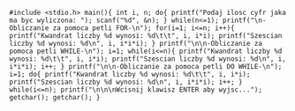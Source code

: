 ``
#include <stdio.h>
main(){
	int i, n;
	do{
	printf("Podaj ilosc cyfr jaka ma byc wyliczona: ");
	scanf("%d", &n);
	} while(n<=1);
	printf("\n-Obliczanie za pomoca petli FOR-\n");
	for(i=1; i<=n; i++){
		printf("Kwandrat liczby %d wynosi: %d\t\t", i, i*i);
		printf("Szescian liczby %d wynosi: %d\n", i, i*i*i);
	}
	printf("\n\n-Obliczanie za pomoca petli WHILE-\n");
	i=1;
	while(i<=n){
		printf("Kwandrat liczby %d wynosi: %d\t\t", i, i*i);
		printf("Szescian liczby %d wynosi: %d\n", i, i*i*i);
		i++;
	}
	printf("\n\n-Obliczanie za pomoca petli DO WHILE-\n");
	i=1;
	do{
		printf("Kwandrat liczby %d wynosi: %d\t\t", i, i*i);
		printf("Szescian liczby %d wynosi: %d\n", i, i*i*i);
		i++;
	} while(i<=n);
	printf("\n\n\nWcisnij klawisz ENTER aby wyjsc...");
	getchar(); getchar();
}
``
